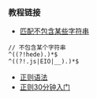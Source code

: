 ### 教程链接
- [匹配不包含某些字符串](http://www.jb51.net/article/52491.htm)

````
// 不包含某个字符串
^((?!hede).)*$
^((?!.js|EIO|__).)*$
````

- [正则语法](http://www.runoob.com/regexp/regexp-syntax.html)
- [正则30分钟入门](https://deerchao.net/tutorials/regex/regex.htm)